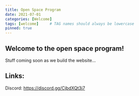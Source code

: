 ```yaml
---
title: Open Space Program
date: 2021-07-01
categories: [Welcome]
tags: [welcome]     # TAG names should always be lowercase
pinned: true
---
```

## Welcome to the open space program!

 Stuff coming soon as we build the website...

## Links:
Discord: <https://discord.gg/CjbdXQt3j7>